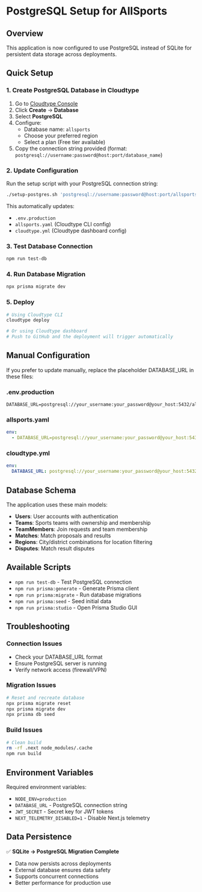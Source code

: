 # PostgreSQL Setup for AllSports

## Overview
This application is now configured to use PostgreSQL instead of SQLite for persistent data storage across deployments.

## Quick Setup

### 1. Create PostgreSQL Database in Cloudtype

1. Go to [Cloudtype Console](https://cloudtype.io)
2. Click **Create** → **Database**
3. Select **PostgreSQL**
4. Configure:
   - Database name: `allsports`
   - Choose your preferred region
   - Select a plan (Free tier available)
5. Copy the connection string provided (format: `postgresql://username:password@host:port/database_name`)

### 2. Update Configuration

Run the setup script with your PostgreSQL connection string:
```bash
./setup-postgres.sh 'postgresql://username:password@host:port/allsports'
```

This automatically updates:
- `.env.production`
- `allsports.yaml` (Cloudtype CLI config)
- `cloudtype.yml` (Cloudtype dashboard config)

### 3. Test Database Connection

```bash
npm run test-db
```

### 4. Run Database Migration

```bash
npx prisma migrate dev
```

### 5. Deploy

```bash
# Using Cloudtype CLI
cloudtype deploy

# Or using Cloudtype dashboard
# Push to GitHub and the deployment will trigger automatically
```

## Manual Configuration

If you prefer to update manually, replace the placeholder DATABASE_URL in these files:

### .env.production
```env
DATABASE_URL=postgresql://your_username:your_password@your_host:5432/allsports
```

### allsports.yaml
```yaml
env:
  - DATABASE_URL=postgresql://your_username:your_password@your_host:5432/allsports
```

### cloudtype.yml
```yaml
env:
  DATABASE_URL: postgresql://your_username:your_password@your_host:5432/allsports
```

## Database Schema

The application uses these main models:
- **Users**: User accounts with authentication
- **Teams**: Sports teams with ownership and membership
- **TeamMembers**: Join requests and team membership
- **Matches**: Match proposals and results
- **Regions**: City/district combinations for location filtering
- **Disputes**: Match result disputes

## Available Scripts

- `npm run test-db` - Test PostgreSQL connection
- `npm run prisma:generate` - Generate Prisma client
- `npm run prisma:migrate` - Run database migrations
- `npm run prisma:seed` - Seed initial data
- `npm run prisma:studio` - Open Prisma Studio GUI

## Troubleshooting

### Connection Issues
- Check your DATABASE_URL format
- Ensure PostgreSQL server is running
- Verify network access (firewall/VPN)

### Migration Issues
```bash
# Reset and recreate database
npx prisma migrate reset
npx prisma migrate dev
npx prisma db seed
```

### Build Issues
```bash
# Clean build
rm -rf .next node_modules/.cache
npm run build
```

## Environment Variables

Required environment variables:
- `NODE_ENV=production`
- `DATABASE_URL` - PostgreSQL connection string
- `JWT_SECRET` - Secret key for JWT tokens
- `NEXT_TELEMETRY_DISABLED=1` - Disable Next.js telemetry

## Data Persistence

✅ **SQLite → PostgreSQL Migration Complete**
- Data now persists across deployments
- External database ensures data safety
- Supports concurrent connections
- Better performance for production use